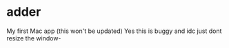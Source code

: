 # adder
My first Mac app (this won't be updated)
Yes this is buggy and idc just dont resize the window-
